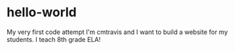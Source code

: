# hello-world
My very first code attempt
I'm cmtravis and I want to build a website for my students. I teach 8th grade ELA!

